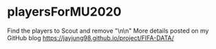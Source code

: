 # playersForMU2020
Find the players to Scout and remove "\n\n"
More details posted on my GitHub blog 
https://jayjung98.github.io/project/FIFA-DATA/
